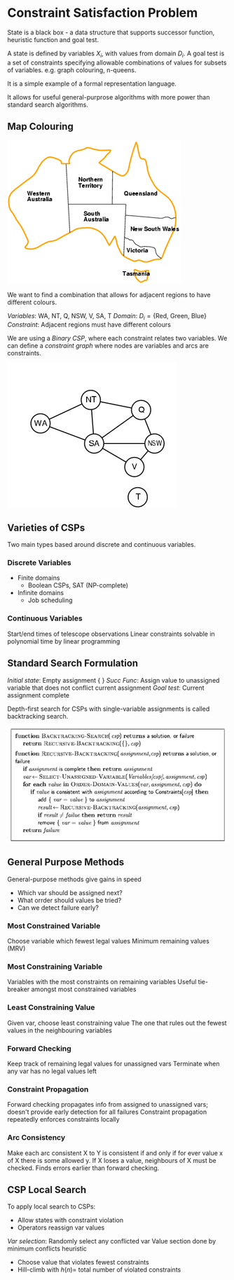# Constraint Satisfaction Problem

State is a black box - a data structure that supports successor function, heuristic function and goal test.

A state is defined by variables $X_i$, with values from domain $D_i$.
A goal test is a set of constraints specifying allowable combinations of values for subsets of variables.
e.g. graph colouring, n-queens.

It is a simple example of a formal representation language.

It allows for useful general-purprose algorithms with more power than standard search algorithms.

## Map Colouring

![](csp1.png)

We want to find a combination that allows for adjacent regions to have different colours.

*Variables*: WA, NT, Q, NSW, V, SA, T
*Domain*: $D_i = \{$Red, Green, Blue$\}$
*Constraint*: Adjacent regions must have different colours

We are using a *Binary CSP*, where each constraint relates two variables.
We can define a *constraint graph* where nodes are variables and arcs are constraints.

![](csp2.png)

## Varieties of CSPs

Two main types based around discrete and continuous variables.

### Discrete Variables

* Finite domains
  * Boolean CSPs, SAT (NP-complete)
* Infinite domains
  * Job scheduling

### Continuous Variables

Start/end times of telescope observations
Linear constraints solvable in polynomial time by linear programming

## Standard Search Formulation

*Initial state*: Empty assignment { }
*Succ Func*: Assign value to unassigned variable that does not conflict current assignment
*Goal test*: Current assignment complete

Depth-first search for CSPs with single-variable assignments is called backtracking search.

![](csp3.png)

## General Purpose Methods

General-purpose methods give gains in speed

* Which var should be assigned next?
* What orrder should values be tried?
* Can we detect failure early? 

### Most Constrained Variable

Choose variable which fewest legal values
Minimum remaining values (MRV)

### Most Constraining Variable

Variables with the most constraints on remaining variables
Useful tie-breaker amongst most constrained variables

### Least Constraining Value

Given var, choose least constraining value
The one that rules out the fewest values in the neighbouring variables

### Forward Checking

Keep track of remaining legal values for unassigned vars
Terminate when any var has no legal values left

### Constraint Propagation

Forward checking propagates info from assigned to unassigned vars; doesn't provide early detection for all failures
Constraint propagation repeatedly enforces constraints locally

### Arc Consistency

Make each arc consistent
X to Y is consistent if and only if for ever value x of X there is some allowed y.
If X loses a value, neighbours of X must be checked.
Finds errors earlier than forward checking.

## CSP Local Search

To apply local search to CSPs:

* Allow states with constraint violation
* Operators reassign var values

*Var selection*: Randomly select any conflicted var
Value section done by minimum conflicts heuristic

* Choose value that violates fewest constraints
* Hill-climb with $h(n) =$ total number of violated constraints

